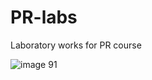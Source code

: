 # PR-labs
Laboratory works for PR course

![image 91](https://github.com/user-attachments/assets/c0bf47c9-9c9c-42fc-9529-bf7c14e98c33)

